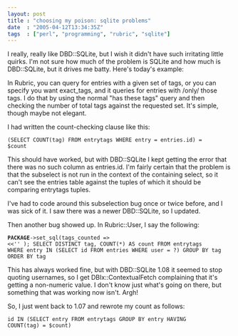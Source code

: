```yaml
---
layout: post
title : "choosing my poison: sqlite problems"
date  : "2005-04-12T13:34:35Z"
tags  : ["perl", "programming", "rubric", "sqlite"]
---
```

I really, really like DBD::SQLite, but I wish it didn't have such irritating little quirks.  I'm not sure how much of the problem is SQLite and how much is DBD::SQLite, but it drives me batty.  Here's today's example:

In Rubric, you can query for entries with a given set of tags, or you can specify you want exact_tags, and it queries for entries with /only/ those tags. I do that by using the normal "has these tags" query and then checking the number of total tags against the requested set.  It's simple, though maybe not elegant.

I had written the count-checking clause like this:

<code>(SELECT COUNT(tag) FROM entrytags WHERE entry = entries.id) = $count</code>

This should have worked, but with DBD::SQLite I kept getting the error that there was no such column as entries.id.  I'm fairly certain that the problem is that the subselect is not run in the context of the containing select, so it can't see the entries table against the tuples of which it should be comparing entrytags tuples.

I've had to code around this subselection bug once or twice before, and I was sick of it.  I saw there was a newer DBD::SQLite, so I updated.

Then another bug showed up.  In Rubric::User, I say the following:

<code>__PACKAGE__->set_sql(tags_counted => <<'' );
SELECT DISTINCT tag, COUNT(*) AS count
FROM entrytags
WHERE entry IN (SELECT id FROM entries WHERE user = ?)
GROUP BY tag
ORDER BY tag</code>

This has always worked fine, but with DBD::SQLite 1.08 it seemed to stop quoting usernames, so I get DBIx::ContextualFetch complaining that it's getting a non-numeric value.  I don't know just what's going on there, but something that was working now isn't.  Argh!

So, I just went back to 1.07 and rewrote my count as follows:

<code>id IN (SELECT entry FROM entrytags GROUP BY entry HAVING COUNT(tag) = $count)</code>
